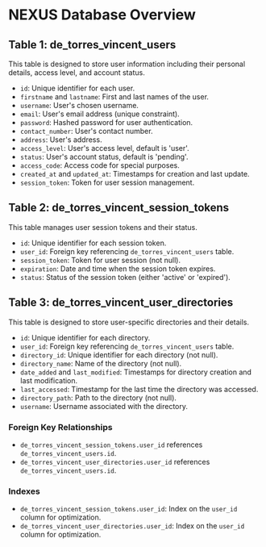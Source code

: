# NEXUS  Database Overview

## Table 1: de_torres_vincent_users

This table is designed to store user information including their personal details, access level, and account status.

- `id`: Unique identifier for each user.
- `firstname` and `lastname`: First and last names of the user.
- `username`: User's chosen username.
- `email`: User's email address (unique constraint).
- `password`: Hashed password for user authentication.
- `contact_number`: User's contact number.
- `address`: User's address.
- `access_level`: User's access level, default is 'user'.
- `status`: User's account status, default is 'pending'.
- `access_code`: Access code for special purposes.
- `created_at` and `updated_at`: Timestamps for creation and last update.
- `session_token`: Token for user session management.

## Table 2: de_torres_vincent_session_tokens

This table manages user session tokens and their status.

- `id`: Unique identifier for each session token.
- `user_id`: Foreign key referencing `de_torres_vincent_users` table.
- `session_token`: Token for user session (not null).
- `expiration`: Date and time when the session token expires.
- `status`: Status of the session token (either 'active' or 'expired').

## Table 3: de_torres_vincent_user_directories

This table is designed to store user-specific directories and their details.

- `id`: Unique identifier for each directory.
- `user_id`: Foreign key referencing `de_torres_vincent_users` table.
- `directory_id`: Unique identifier for each directory (not null).
- `directory_name`: Name of the directory (not null).
- `date_added` and `last_modified`: Timestamps for directory creation and last modification.
- `last_accessed`: Timestamp for the last time the directory was accessed.
- `directory_path`: Path to the directory (not null).
- `username`: Username associated with the directory.

### Foreign Key Relationships

- `de_torres_vincent_session_tokens.user_id` references `de_torres_vincent_users.id`.
- `de_torres_vincent_user_directories.user_id` references `de_torres_vincent_users.id`.

### Indexes

- `de_torres_vincent_session_tokens.user_id`: Index on the `user_id` column for optimization.
- `de_torres_vincent_user_directories.user_id`: Index on the `user_id` column for optimization.

